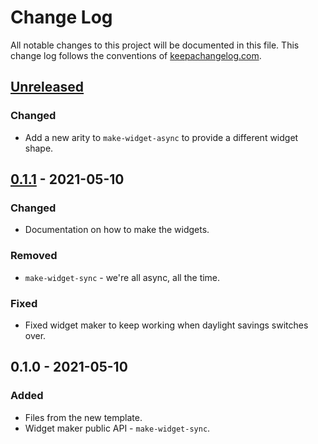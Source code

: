 # Change Log
All notable changes to this project will be documented in this file. This change log follows the conventions of [keepachangelog.com](http://keepachangelog.com/).

## [Unreleased]
### Changed
- Add a new arity to `make-widget-async` to provide a different widget shape.

## [0.1.1] - 2021-05-10
### Changed
- Documentation on how to make the widgets.

### Removed
- `make-widget-sync` - we're all async, all the time.

### Fixed
- Fixed widget maker to keep working when daylight savings switches over.

## 0.1.0 - 2021-05-10
### Added
- Files from the new template.
- Widget maker public API - `make-widget-sync`.

[Unreleased]: https://github.com/clojurust/java-analysis/compare/0.1.1...HEAD
[0.1.1]: https://github.com/clojurust/java-analysis/compare/0.1.0...0.1.1
